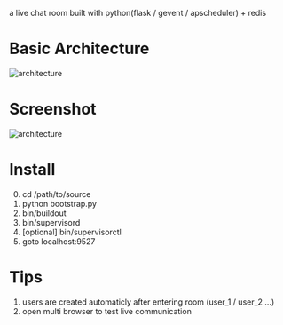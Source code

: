 a live chat room built with python(flask / gevent / apscheduler) + redis

Basic Architecture
==================

![architecture](http://blog.leezhong.com/image/comet_arch.png)

Screenshot
==========

![architecture](http://blog.leezhong.com/image/comet_chat.png)

Install
=======

0) cd /path/to/source
1) python bootstrap.py
2) bin/buildout
3) bin/supervisord
4) [optional] bin/supervisorctl
5) goto localhost:9527

Tips
====

1) users are created automaticly after entering room (user\_1 / user\_2 ...)
2) open multi browser to test live communication
